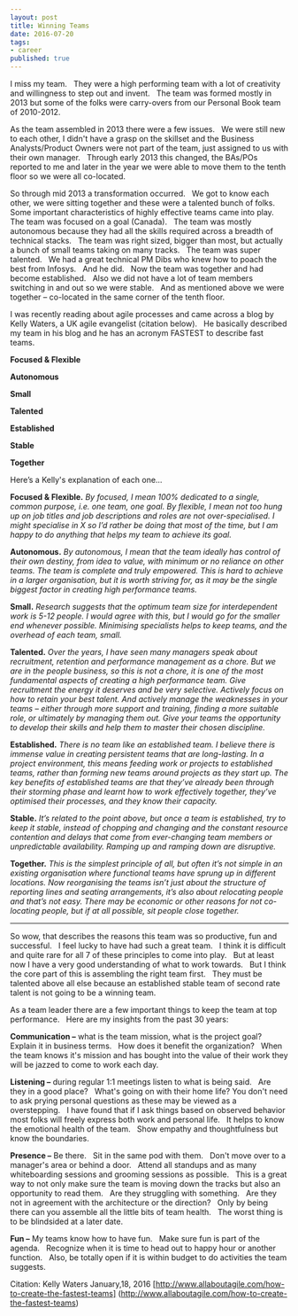```yaml
---
layout: post
title: Winning Teams
date: 2016-07-20
tags:
- career
published: true
---
```

I miss my team.  &nbsp; They were a high performing team with a lot of creativity and willingness to step out and invent.  &nbsp; The team was formed mostly in 2013 but some of the folks were carry-overs from our Personal Book team of 2010-2012. 

As the team assembled in 2013 there were a few issues.  &nbsp; We were still new to each other, I didn't have a grasp on the skillset and the Business Analysts/Product Owners were not part of the team, just assigned to us with their own manager.  &nbsp; Through early 2013 this changed, the BAs/POs reported to me and later in the year we were able to move them to the tenth floor so we were all co-located.

So through mid 2013 a transformation occurred.  &nbsp; We got to know each other, we were sitting together and these were a talented bunch of folks.  &nbsp; Some important characteristics of highly effective teams came into play. &nbsp; The team was focused on a goal (Canada).  &nbsp; The team was mostly autonomous because they had all the skills required across a breadth of technical stacks.  &nbsp; The team was right sized, bigger than most, but actually a bunch of small teams taking on many tracks. &nbsp; The team was super talented.  &nbsp; We had a great technical PM Dibs who knew how to poach the best from Infosys.  &nbsp; And he did. &nbsp; Now the team was together and had become established.  &nbsp; Also we did not have a lot of team members switching in and out so we were stable.  &nbsp; And as mentioned above we were together – co-located in the same corner of the tenth floor. 

I was recently reading about agile processes and came across a blog by Kelly Waters, a UK agile evangelist (citation below).  &nbsp; He basically described my team in his blog and he has an acronym FASTEST to describe fast teams. 

**Focused & Flexible**

**Autonomous**

**Small** 

**Talented**

**Established**

**Stable**

**Together**

Here’s a Kelly's explanation of each one… 

**Focused & Flexible.**  *By focused, I mean 100% dedicated to a single, common purpose, i.e. one team, one goal.  By flexible, I mean not too hung up on job titles and job descriptions and roles are not over-specialised.  I might specialise in X so I’d rather be doing that most of the time, but I am happy to do anything that helps my team to achieve its goal.*

**Autonomous.**  *By autonomous, I mean that the team ideally has control of their own destiny, from idea to value, with minimum or no reliance on other teams.  The team is complete and truly empowered.  This is hard to achieve in a larger organisation, but it is worth striving for, as it may be the single biggest factor in creating high performance teams.*

**Small.**  *Research suggests that the optimum team size for interdependent work is 5-12 people.  I would agree with this, but I would go for the smaller end whenever possible.  Minimising specialists helps to keep teams, and the overhead of each team, small.*

**Talented.**  *Over the years, I have seen many managers speak about recruitment, retention and performance management as a chore.  But we are in the people business, so this is not a chore, it is one of the most fundamental aspects of creating a high performance team.  Give recruitment the energy it deserves and be very selective. Actively focus on how to retain your best talent.  And actively manage the weaknesses in your teams – either through more support and training, finding a more suitable role, or ultimately by managing them out.  Give your teams the opportunity to develop their skills and help them to master their chosen discipline.*

**Established.**  *There is no team like an established team.  I believe there is immense value in creating persistent teams that are long-lasting.  In a project environment, this means feeding work or projects to established teams, rather than forming new teams around projects as they start up.  The key benefits of established teams are that they’ve already been through their storming phase and learnt how to work effectively together, they’ve optimised their processes, and they know their capacity.*

**Stable.**  *It’s related to the point above, but once a team is established, try to keep it stable, instead of chopping and changing and the constant resource contention and delays that come from ever-changing team members or unpredictable availability.  Ramping up and ramping down are disruptive.*

**Together.**  *This is the simplest principle of all, but often it’s not simple in an existing organisation where functional teams have sprung up in different locations.  Now reorganising the teams isn’t just about the structure of reporting lines and seating arrangements, it’s also about relocating people and that’s not easy.  There may be economic or other reasons for not co-locating people, but if at all possible, sit people close together.* 

--- 
So wow, that describes the reasons this team was so productive, fun and successful.  &nbsp; I feel lucky to have had such a great team. &nbsp;  I think it is difficult and quite rare for all 7 of these principles to come into play.  &nbsp; But at least now I have a very good understanding of what to work towards.  &nbsp; But I think the core part of this is assembling the right team first.  &nbsp; They must be talented above all else because an established stable team of second rate talent is not going to be a winning team. 

As a team leader there are a few important things to keep the team at top performance.  &nbsp; Here are my insights from the past 30 years:

**Communication –** what is the team mission, what is the project goal?  &nbsp; Explain it in business terms.  &nbsp; How does it benefit the organization?  &nbsp; When the team knows it's mission and has bought into the value of their work they will be jazzed to come to work each day. 

**Listening –** during regular 1:1 meetings listen to what is being said.  &nbsp; Are they in a good place?  &nbsp; What's going on with their home life?  You don't need to ask prying personal questions as these may be viewed as a overstepping.  &nbsp; I have found that if I ask things based on observed behavior most folks will freely express both work and personal life.  &nbsp; It helps to know the emotional health of the team.  &nbsp; Show empathy and thoughtfulness but know the boundaries. 

**Presence –** Be there.  &nbsp; Sit in the same pod with them.  &nbsp; Don't move over to a manager's area or behind a door.  &nbsp; Attend all standups and as many whiteboarding sessions and grooming sessions as possible. &nbsp; This is a great way to not only make sure the team is moving down the tracks but also an opportunity to read them.  &nbsp; Are they struggling with something.  &nbsp; Are they not in agreement with the architecture or the direction?  &nbsp; Only by being there can you assemble all the little bits of team health.  &nbsp; The worst thing is to be blindsided at a later date. 

**Fun –** My teams know how to have fun. &nbsp;  Make sure fun is part of the agenda. &nbsp; Recognize when it is time to head out to happy hour or another function. &nbsp; Also, be totally open if it is within budget to do activities the team suggests. 

Citation: Kelly Waters January,18, 2016  [http://www.allaboutagile.com/how-to-create-the-fastest-teams] (http://www.allaboutagile.com/how-to-create-the-fastest-teams)

